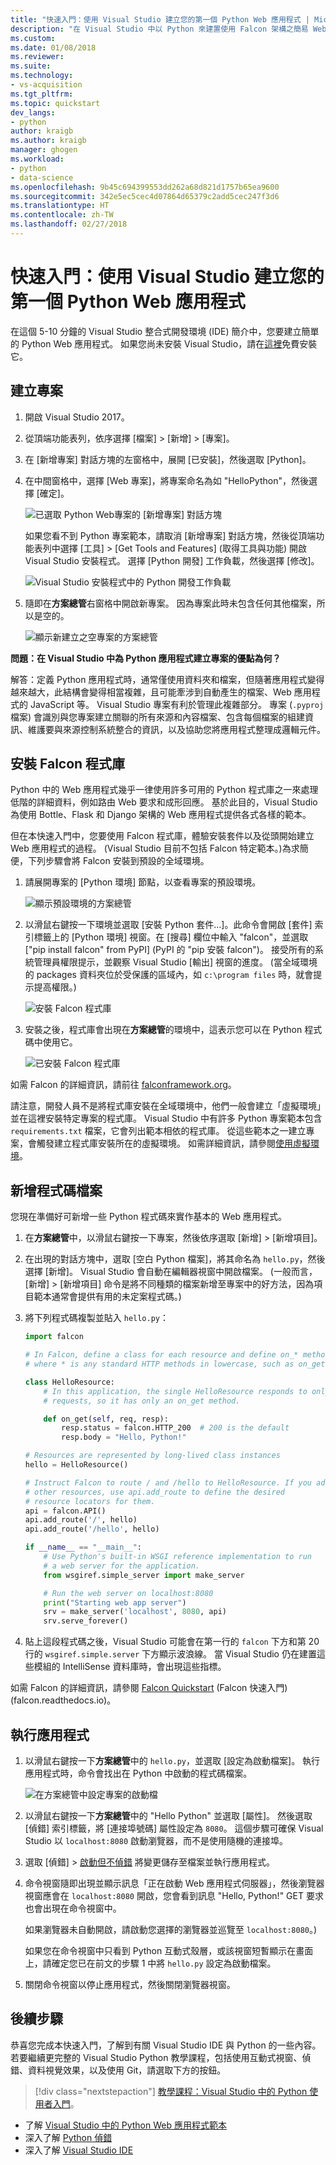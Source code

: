 ```yaml
---
title: "快速入門：使用 Visual Studio 建立您的第一個 Python Web 應用程式 | Microsoft Docs"
description: "在 Visual Studio 中以 Python 來建置使用 Falcon 架構之簡易 Web 應用程式的扼要簡介。"
ms.custom: 
ms.date: 01/08/2018
ms.reviewer: 
ms.suite: 
ms.technology:
- vs-acquisition
ms.tgt_pltfrm: 
ms.topic: quickstart
dev_langs:
- python
author: kraigb
ms.author: kraigb
manager: ghogen
ms.workload:
- python
- data-science
ms.openlocfilehash: 9b45c694399553dd262a68d821d1757b65ea9600
ms.sourcegitcommit: 342e5ec5cec4d07864d65379c2add5cec247f3d6
ms.translationtype: HT
ms.contentlocale: zh-TW
ms.lasthandoff: 02/27/2018
---
```

# <a name="quickstart-use-visual-studio-to-create-your-first-python-web-app"></a>快速入門：使用 Visual Studio 建立您的第一個 Python Web 應用程式

在這個 5-10 分鐘的 Visual Studio 整合式開發環境 (IDE) 簡介中，您要建立簡單的 Python Web 應用程式。 如果您尚未安裝 Visual Studio，請在[這裡](http://www.visualstudio.com)免費安裝它。

## <a name="create-the-project"></a>建立專案

1. 開啟 Visual Studio 2017。

1. 從頂端功能表列，依序選擇 [檔案] > [新增] > [專案]。

1. 在 [新增專案] 對話方塊的左窗格中，展開 [已安裝]，然後選取 [Python]。

1. 在中間窗格中，選擇 [Web 專案]，將專案命名為如 "HelloPython"，然後選擇 [確定]。

    ![已選取 Python Web專案的 [新增專案] 對話方塊](media/quickstart-python-00-web-project.png)

    如果您看不到 Python 專案範本，請取消 [新增專案] 對話方塊，然後從頂端功能表列中選擇 [工具] > [Get Tools and Features] (取得工具與功能) 開啟 Visual Studio 安裝程式。 選擇 [Python 開發] 工作負載，然後選擇 [修改]。

    ![Visual Studio 安裝程式中的 Python 開發工作負載](../python/media/installation-python-workload.png)

1. 隨即在**方案總管**右窗格中開啟新專案。 因為專案此時未包含任何其他檔案，所以是空的。

    ![顯示新建立之空專案的方案總管](media/quickstart-python-01-empty-project.png)

**問題：在 Visual Studio 中為 Python 應用程式建立專案的優點為何？**

解答：定義 Python 應用程式時，通常僅使用資料夾和檔案，但隨著應用程式變得越來越大，此結構會變得相當複雜，且可能牽涉到自動產生的檔案、Web 應用程式的 JavaScript 等。 Visual Studio 專案有利於管理此複雜部分。 專案 (`.pyproj` 檔案) 會識別與您專案建立關聯的所有來源和內容檔案、包含每個檔案的組建資訊、維護要與來源控制系統整合的資訊，以及協助您將應用程式整理成邏輯元件。

## <a name="install-the-falcon-library"></a>安裝 Falcon 程式庫

Python 中的 Web 應用程式幾乎一律使用許多可用的 Python 程式庫之一來處理低階的詳細資料，例如路由 Web 要求和成形回應。 基於此目的，Visual Studio 為使用 Bottle、Flask 和 Django 架構的 Web 應用程式提供各式各樣的範本。

但在本快速入門中，您要使用 Falcon 程式庫，體驗安裝套件以及從頭開始建立 Web 應用程式的過程。 (Visual Studio 目前不包括 Falcon 特定範本。)為求簡便，下列步驟會將 Falcon 安裝到預設的全域環境。

1. 請展開專案的 [Python 環境] 節點，以查看專案的預設環境。

    ![顯示預設環境的方案總管](media/quickstart-python-02-default-environment.png)

1. 以滑鼠右鍵按一下環境並選取 [安裝 Python 套件...]。此命令會開啟 [套件] 索引標籤上的 [Python 環境] 視窗。在 [搜尋] 欄位中輸入 "falcon"，並選取 ["pip install falcon" from PyPI] (PyPI 的 "pip 安裝 falcon")。 接受所有的系統管理員權限提示，並觀察 Visual Studio [輸出] 視窗的進度。 (當全域環境的 packages 資料夾位於受保護的區域內，如 `c:\program files` 時，就會提示提高權限。)

    ![安裝 Falcon 程式庫](media/quickstart-python-03-install-package.png)

1. 安裝之後，程式庫會出現在**方案總管**的環境中，這表示您可以在 Python 程式碼中使用它。

    ![已安裝 Falcon 程式庫](media/quickstart-python-04-package-installed.png)

如需 Falcon 的詳細資訊，請前往 [falconframework.org](https://falconframework.org/)。

請注意，開發人員不是將程式庫安裝在全域環境中，他們一般會建立「虛擬環境」並在這裡安裝特定專案的程式庫。 Visual Studio 中有許多 Python 專案範本包含 `requirements.txt` 檔案，它會列出範本相依的程式庫。 從這些範本之一建立專案，會觸發建立程式庫安裝所在的虛擬環境。 如需詳細資訊，請參閱[使用虛擬環境](../python/selecting-a-python-environment-for-a-project.md#using-virtual-environments)。

## <a name="add-a-code-file"></a>新增程式碼檔案

您現在準備好可新增一些 Python 程式碼來實作基本的 Web 應用程式。

1. 在**方案總管**中，以滑鼠右鍵按一下專案，然後依序選取 [新增] > [新增項目]。

1. 在出現的對話方塊中，選取 [空白 Python 檔案]，將其命名為 `hello.py`，然後選擇 [新增]。 Visual Studio 會自動在編輯器視窗中開啟檔案。 (一般而言，[新增] > [新增項目] 命令是將不同種類的檔案新增至專案中的好方法，因為項目範本通常會提供有用的未定案程式碼。)

1. 將下列程式碼複製並貼入 `hello.py`：

    ```python
    import falcon

    # In Falcon, define a class for each resource and define on_* methods
    # where * is any standard HTTP methods in lowercase, such as on_get.

    class HelloResource:
        # In this application, the single HelloResource responds to only GET
        # requests, so it has only an on_get method.

        def on_get(self, req, resp):
            resp.status = falcon.HTTP_200  # 200 is the default
            resp.body = "Hello, Python!"

    # Resources are represented by long-lived class instances
    hello = HelloResource()

    # Instruct Falcon to route / and /hello to HelloResource. If you add
    # other resources, use api.add_route to define the desired
    # resource locators for them.
    api = falcon.API()
    api.add_route('/', hello)
    api.add_route('/hello', hello)

    if __name__ == "__main__":
        # Use Python's built-in WSGI reference implementation to run
        # a web server for the application.
        from wsgiref.simple_server import make_server

        # Run the web server on localhost:8080
        print("Starting web app server")
        srv = make_server('localhost', 8080, api)
        srv.serve_forever()
    ```

1. 貼上這段程式碼之後，Visual Studio 可能會在第一行的 `falcon` 下方和第 20 行的 `wsgiref.simple.server` 下方顯示波浪線。 當 Visual Studio 仍在建置這些模組的 IntelliSense 資料庫時，會出現這些指標。

如需 Falcon 的詳細資訊，請參閱 [Falcon Quickstart](https://falcon.readthedocs.io/en/stable/user/quickstart.html) (Falcon 快速入門) (falcon.readthedocs.io)。

## <a name="run-the-application"></a>執行應用程式

1. 以滑鼠右鍵按一下**方案總管**中的 `hello.py`，並選取 [設定為啟動檔案]。 執行應用程式時，命令會找出在 Python 中啟動的程式碼檔案。

    ![在方案總管中設定專案的啟動檔](media/quickstart-python-05-set-as-startup-file.png)

1. 以滑鼠右鍵按一下**方案總管**中的 "Hello Python" 並選取 [屬性]。 然後選取 [偵錯] 索引標籤，將 [連接埠號碼] 屬性設定為 `8080`。 這個步驟可確保 Visual Studio 以 `localhost:8080` 啟動瀏覽器，而不是使用隨機的連接埠。

1. 選取 [偵錯] > [啟動但不偵錯](Ctrl+F5) 將變更儲存至檔案並執行應用程式。

1. 命令視窗隨即出現並顯示訊息「正在啟動 Web 應用程式伺服器」，然後瀏覽器視窗應會在 `localhost:8080` 開啟，您會看到訊息 "Hello, Python!" GET 要求也會出現在命令視窗中。

    如果瀏覽器未自動開啟，請啟動您選擇的瀏覽器並巡覽至 `localhost:8080`。)

    如果您在命令視窗中只看到 Python 互動式殼層，或該視窗短暫顯示在畫面上，請確定您已在前文的步驟 1 中將 `hello.py` 設定為啟動檔案。

1. 關閉命令視窗以停止應用程式，然後關閉瀏覽器視窗。

## <a name="next-steps"></a>後續步驟

恭喜您完成本快速入門，了解到有關 Visual Studio IDE 與 Python 的一些內容。 若要繼續更完整的 Visual Studio Python 教學課程，包括使用互動式視窗、偵錯、資料視覺效果，以及使用 Git，請選取下方的按鈕。

> [!div class="nextstepaction"]
> [教學課程：Visual Studio 中的 Python 使用者入門](../python/tutorial-working-with-python-in-visual-studio-step-01-create-project.md)。

- 了解 [Visual Studio 中的 Python Web 應用程式範本](../python/python-web-application-project-templates.md)
- 深入了解 [Python 偵錯](../python/debugging-python-in-visual-studio.md)
- 深入了解 [Visual Studio IDE](../ide/visual-studio-ide.md)
